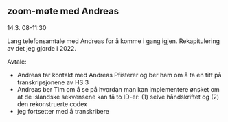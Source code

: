 ## zoom-møte med Andreas

14.3. 08-11:30

Lang telefonsamtale med Andreas for å komme i gang igjen.  Rekapitulering av det jeg gjorde i 2022.

Avtale:

- Andreas tar kontakt med Andreas Pfisterer og ber ham om å ta en titt på transkripsjonene av HS 3
- Andreas ber Tim om å se på hvordan man kan implementere ønsket om at de islandske sekvensene kan få to ID-er: (1) selve håndskriftet og (2) den rekonstruerte codex
- jeg fortsetter med å transkribere
